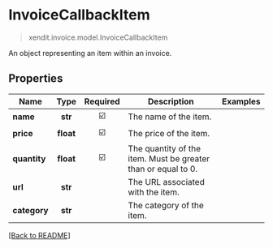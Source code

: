 # InvoiceCallbackItem
> xendit.invoice.model.InvoiceCallbackItem

An object representing an item within an invoice.

## Properties
| Name | Type | Required | Description | Examples |
|------------|:-------------:|:-------------:|-------------|:-------------:|
| **name** | **str** | ☑️ | The name of the item. |  | |
| **price** | **float** | ☑️ | The price of the item. |  | |
| **quantity** | **float** | ☑️ | The quantity of the item. Must be greater than or equal to 0. |  | |
| **url** | **str** | | The URL associated with the item.  |  |
| **category** | **str** | | The category of the item.  |  |


[[Back to README]](../../README.md)


